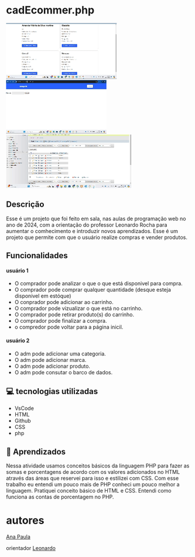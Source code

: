# cadEcommer.php
![foto](img/Gravação%20de%20Tela%202024-07-24%20091952.gif)
![foto](img/Gravação%20de%20Tela%202024-07-24%20092748.gif)
![foto](img/Gravação%20de%20Tela%202024-07-24%20095407.gif)

 
 
 
## Descrição
 
 Esse é um projeto que foi feito em sala, nas aulas de programação web no ano de 2024, com a orientação do professor Leonardo Rocha para aumentar o comhecimento e introduzir novos aprendizados. Esse é um projeto que permite com que o usuário realize  compras e vender produtos.
 
 
 
## Funcionalidades

#### usuário 1 
* O comprador pode analizar o que o que está disponivel para compra.
* O comprador pode comprar qualquer quantidade (desque esteja disponivel em estóque)
* O conprador pode adicionar ao carrinho.
* O comprador pode vizualizar o que está no carrinho.
* O comprador pode retirar produto(s) do carrinho.
* O comprador pode finalizar a compra.
* o compredor pode voltar para a página inicil.

#### usuário 2
* O adm pode  adicionar uma categoria.
* O adm pode adicionar marca.
* O adm pode adicionar produto.
* O adm pode consutar o barco de dados.


 
## 💻 tecnologias utilizadas
 
* VsCode
 * HTML
 * Github
 * CSS
* php

## 📄 Aprendizados
Nessa atividade usamos conceitos básicos da linguagem PHP para fazer as somas e porcentagens de acordo com os valores adicionados no HTML através das áreas que reservei para isso e estilizei com CSS.
  Com esse trabalho eu entendi um pouco mais de PHP conheci um pouco melhor a linguagem.
Pratiquei conceito básico de HTML e CSS.
Entendi como funciona as contas de porcentagem no PHP.
 
 
 
 
# autores
 
[Ana Paula](https://github.com/anapaulacd)
 
orientador [Leonardo](https://github.com/LeonardoRochaMarista)